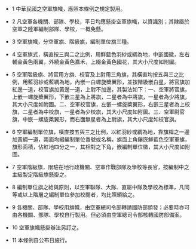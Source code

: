 * 1 中華民國之空軍旗幟，應照本條例之規定製用。

* 2 凡空軍各機關、部隊、學校，平日均應懸掛空軍旗幟，以資識別；其隸屬於空軍之陸軍編制部隊、學校，一概免懸。

* 3 空軍旗幟，分空軍旗、階級旗，編制單位旗三種。

* 4 空軍旗式，橫直按三與二之比例，用鮮藍色羽紗或綢為地，中嵌國徽，左右輔金黃色兩翼，外繞金黃色嘉禾，上綴金黃色國花，其大小尺度如附圖。

* 5 空軍階級旗、將官用方旗、校官及上尉用三角旗，其橫直均按五與三之比例，用藍羽紗或藍綢為地，內嵌一白螺旋槳翼形，並按階級嵌白星，將官旗加紅邊一道，校官旗加黃邊一道，上尉不加邊，其製法如下：一、空軍將官旗，上嵌一螺旋槳翼形，下嵌三星為上將旗，二星者為中將旗，一星者為少將旗，其大小尺度如附圖。二、空軍校官旗，左嵌一螺旋槳翼形，右嵌三星者為上校旗，二星者為中校旗，一星者為少校旗，其大小尺度如附圖。三、空軍尉官旗，中嵌一螺旋槳翼形，而右面無星者為上尉旗，其大小尺度如校官旗。

* 6 空軍編制單位旗，橫直按五與三之比例，以紅羽紗或綢為地，靠旗桿之一邊加黃綢一道，兩面均綴編制單位番號或名稱，旗面上角鑲嵌鮮藍色空軍軍旗，旗形面積，佔紅地四分之一，其相對之下角，嵌編制單位徽，其大小尺度如附圖。

* 7 空軍階級旗，限駐在地行政機關、空軍作戰部隊及學校等長官，按編制中之主級製定階級旗懸掛之。

* 8 編制單位旗之給與原則，以空軍聯隊、大隊、直屬中隊及學校為標準，凡同等或以上階層之編制單位參加校閱者，均比照頒給之。

* 9 各機關、部隊、學校用旗幟，由空軍總司令部轉請國防部頒發；必要時亦可由各機關、部隊、學校自行製用。但必須由空軍總司令部核轉國防部備案。

* 10 空軍旗幟懸掛辦法另訂之。

* 11 本條例自公布日施行。

